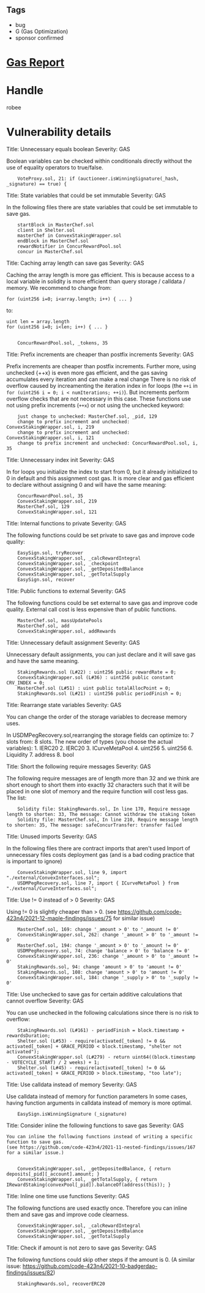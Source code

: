 ## Tags

- bug
- G (Gas Optimization)
- sponsor confirmed

# [Gas Report](https://github.com/code-423n4/2022-02-concur-findings/issues/44) 

# Handle

robee


# Vulnerability details

Title: Unnecessary equals boolean
Severity: GAS


Boolean variables can be checked within conditionals directly without the use of equality operators to true/false.

        VoteProxy.sol, 21: if (auctioneer.isWinningSignature(_hash, _signature) == true) {



Title: State variables that could be set immutable
Severity: GAS

In the following files there are state variables that could be set immutable to save gas. 

        startBlock in MasterChef.sol
        client in Shelter.sol
        masterChef in ConvexStakingWrapper.sol
        endBlock in MasterChef.sol
        rewardNotifier in ConcurRewardPool.sol
        concur in MasterChef.sol



Title: Caching array length can save gas
Severity: GAS


Caching the array length is more gas efficient.
This is because access to a local variable in solidity is more efficient than query storage / calldata / memory.
We recommend to change from:    

    for (uint256 i=0; i<array.length; i++) { ... }

to: 

    uint len = array.length  
    for (uint256 i=0; i<len; i++) { ... }


        ConcurRewardPool.sol, _tokens, 35



Title: Prefix increments are cheaper than postfix increments
Severity: GAS

Prefix increments are cheaper than postfix increments. 
Further more, using unchecked {++x} is even more gas efficient, and the gas saving accumulates every iteration and can make a real change
There is no risk of overflow caused by increamenting the iteration index in for loops (the `++i` in `for (uint256 i = 0; i < numIterations; ++i)`).
But increments perform overflow checks that are not necessary in this case.
These functions use not using prefix increments (`++x`) or not using the unchecked keyword: 

        just change to unchecked: MasterChef.sol, _pid, 129
        change to prefix increment and unchecked: ConvexStakingWrapper.sol, i, 219
        change to prefix increment and unchecked: ConvexStakingWrapper.sol, i, 121
        change to prefix increment and unchecked: ConcurRewardPool.sol, i, 35



Title: Unnecessary index init
Severity: GAS


In for loops you initialize the index to start from 0, but it already initialized to 0 in default and this assignment cost gas. 
It is more clear and gas efficient to declare without assigning 0 and will have the same meaning:

        ConcurRewardPool.sol, 35
        ConvexStakingWrapper.sol, 219
        MasterChef.sol, 129
        ConvexStakingWrapper.sol, 121



Title: Internal functions to private
Severity: GAS

The following functions could be set private to save gas and improve code quality:

        EasySign.sol, tryRecover
        ConvexStakingWrapper.sol, _calcRewardIntegral
        ConvexStakingWrapper.sol, _checkpoint
        ConvexStakingWrapper.sol, _getDepositedBalance
        ConvexStakingWrapper.sol, _getTotalSupply
        EasySign.sol, recover



Title: Public functions to external
Severity: GAS

The following functions could be set external to save gas and improve code quality. 
External call cost is less expensive than of public functions. 

        MasterChef.sol, massUpdatePools
        MasterChef.sol, add
        ConvexStakingWrapper.sol, addRewards



Title: Unnecessary default assignment
Severity: GAS


Unnecessary default assignments, you can just declare and it will save gas and have the same meaning.
    

        StakingRewards.sol (L#22) : uint256 public rewardRate = 0;
        ConvexStakingWrapper.sol (L#36) : uint256 public constant CRV_INDEX = 0;
        MasterChef.sol (L#51) : uint public totalAllocPoint = 0;
        StakingRewards.sol (L#21) : uint256 public periodFinish = 0;



Title: Rearrange state variables
Severity: GAS

You can change the order of the storage variables to decrease memory uses.

In USDMPegRecovery.sol,rearranging the storage fields can optimize to: 7 slots from: 8 slots.
The new order of types (you choose the actual variables):
        1. IERC20
        2. IERC20
        3. ICurveMetaPool
        4. uint256
        5. uint256
        6. Liquidity
        7. address
        8. bool




Title: Short the following require messages
Severity: GAS

The following require messages are of length more than 32 and we think are short enough to short
them into exactly 32 characters such that it will be placed in one slot of memory and the require 
function will cost less gas. 
The list: 

        Solidity file: StakingRewards.sol, In line 170, Require message length to shorten: 33, The message: Cannot withdraw the staking token
        Solidity file: MasterChef.sol, In line 210, Require message length to shorten: 35, The message: safeConcurTransfer: transfer failed



Title: Unused imports
Severity: GAS


In the following files there are contract imports that aren't used
Import of unnecessary files costs deployment gas (and is a bad coding practice that is important to ignore)

        ConvexStakingWrapper.sol, line 9, import "./external/ConvexInterfaces.sol";
        USDMPegRecovery.sol, line 7, import { ICurveMetaPool } from "./external/CurveInterfaces.sol";



Title: Use != 0 instead of > 0
Severity: GAS


Using != 0 is slightly cheaper than > 0. (see https://github.com/code-423n4/2021-12-maple-findings/issues/75 for similar issue)


        MasterChef.sol, 169: change '_amount > 0' to '_amount != 0'
        ConvexStakingWrapper.sol, 262: change '_amount > 0' to '_amount != 0'
        MasterChef.sol, 194: change '_amount > 0' to '_amount != 0'
        USDMPegRecovery.sol, 74: change 'balance > 0' to 'balance != 0'
        ConvexStakingWrapper.sol, 236: change '_amount > 0' to '_amount != 0'
        StakingRewards.sol, 94: change 'amount > 0' to 'amount != 0'
        StakingRewards.sol, 108: change 'amount > 0' to 'amount != 0'
        ConvexStakingWrapper.sol, 184: change '_supply > 0' to '_supply != 0'



Title: Use unchecked to save gas for certain additive calculations that cannot overflow
Severity: GAS


You can use unchecked in the following calculations since there is no risk to overflow:

        StakingRewards.sol (L#161) - periodFinish = block.timestamp + rewardsDuration;
        Shelter.sol (L#53) - require(activated[_token] != 0 && activated[_token] + GRACE_PERIOD < block.timestamp, "shelter not activated");
        ConvexStakingWrapper.sol (L#279) - return uint64((block.timestamp - VOTECYCLE_START) / 2 weeks) + 1;
        Shelter.sol (L#45) - require(activated[_token] != 0 && activated[_token] + GRACE_PERIOD > block.timestamp, "too late");



Title: Use calldata instead of memory
Severity: GAS


Use calldata instead of memory for function parameters
In some cases, having function arguments in calldata instead of
memory is more optimal.
    

        EasySign.isWinningSignature (_signature)



Title: Consider inline the following functions to save gas
Severity: GAS


    You can inline the following functions instead of writing a specific function to save gas.
    (see https://github.com/code-423n4/2021-11-nested-findings/issues/167 for a similar issue.)

    
        ConvexStakingWrapper.sol, _getDepositedBalance, { return deposits[_pid][_account].amount; }
        ConvexStakingWrapper.sol, _getTotalSupply, { return IRewardStaking(convexPool[_pid]).balanceOf(address(this)); }



Title: Inline one time use functions
Severity: GAS


The following functions are used exactly once. Therefore you can inline them and save gas and improve code clearness.
    

        ConvexStakingWrapper.sol, _calcRewardIntegral
        ConvexStakingWrapper.sol, _getDepositedBalance
        ConvexStakingWrapper.sol, _getTotalSupply



Title: Check if amount is not zero to save gas
Severity: GAS

The following functions could skip other steps if the amount is 0. (A similar issue: https://github.com/code-423n4/2021-10-badgerdao-findings/issues/82) 

        StakingRewards.sol, recoverERC20



